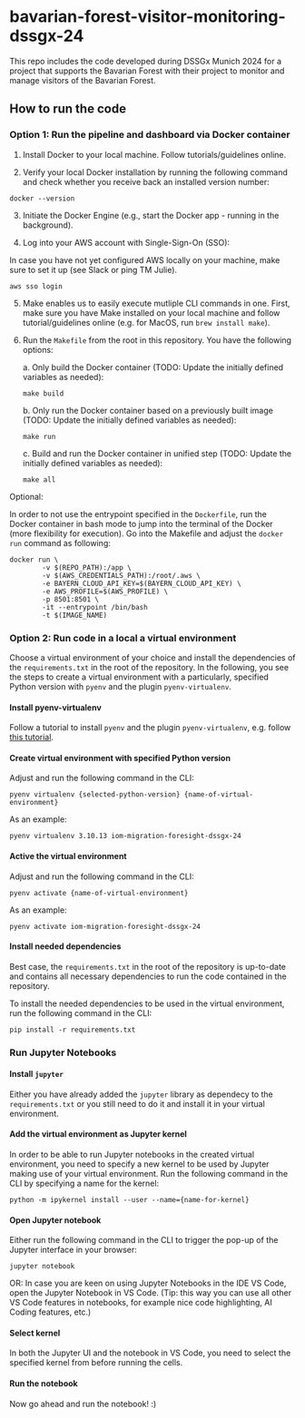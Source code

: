# bavarian-forest-visitor-monitoring-dssgx-24
This repo includes the code developed during DSSGx Munich 2024 for a project that supports the Bavarian Forest with their project to monitor and manage visitors of the Bavarian Forest.

## How to run the code

### Option 1: Run the pipeline and dashboard via Docker container

1. Install Docker to your local machine. Follow tutorials/guidelines online.

2. Verify your local Docker installation by running the following command and check whether you receive back an installed version number:

```
docker --version
```

3. Initiate the Docker Engine (e.g., start the Docker app - running in the background).

5. Log into your AWS account with Single-Sign-On (SSO):

In case you have not yet configured AWS locally on your machine, make sure to set it up (see Slack or ping TM Julie).

```
aws sso login
```

5. Make enables us to easily execute mutliple CLI commands in one. First, make sure you have Make installed on your local machine and follow tutorial/guidelines online (e.g. for MacOS, run `brew install make`).

6. Run the `Makefile` from the root in this repository. You have the following options:

    a. Only build the Docker container (TODO: Update the initially defined variables as needed):

    ```
    make build
    ```
    b. Only run the Docker container based on a previously built image (TODO: Update the initially defined variables as needed):

    ```
    make run
    ```

    c. Build and run the Docker container in unified step (TODO: Update the initially defined variables as needed):

    ```
    make all
    ```



Optional:

In order to not use the entrypoint specified in the `Dockerfile`, run the Docker container in bash mode to jump into the terminal of the Docker (more flexibility for execution). Go into the Makefile and adjust the `docker run` command as following:

```
docker run \
		-v $(REPO_PATH):/app \
		-v $(AWS_CREDENTIALS_PATH):/root/.aws \
		-e BAYERN_CLOUD_API_KEY=$(BAYERN_CLOUD_API_KEY) \
		-e AWS_PROFILE=$(AWS_PROFILE) \
		-p 8501:8501 \
        -it --entrypoint /bin/bash
		-t $(IMAGE_NAME)
```


### Option 2: Run code in a local a virtual environment

Choose a virtual environment of your choice and install the dependencies of the `requirements.txt` in the root of the repository. In the following, you see the steps to create a virtual environment with a particularly, specified Python version with `pyenv` and the plugin `pyenv-virtualenv`.

#### Install pyenv-virtualenv

Follow a tutorial to install `pyenv` and the plugin `pyenv-virtualenv`, e.g. follow [this tutorial](https://medium.com/@adocquin/mastering-python-virtual-environments-with-pyenv-and-pyenv-virtualenv-c4e017c0b173).

#### Create virtual environment with specified Python version

Adjust and run the following command in the CLI:

```
pyenv virtualenv {selected-python-version} {name-of-virtual-environment}
```

As an example: 

```
pyenv virtualenv 3.10.13 iom-migration-foresight-dssgx-24
```

#### Active the virtual environment

Adjust and run the following command in the CLI:

```
pyenv activate {name-of-virtual-environment}
```

As an example: 

```
pyenv activate iom-migration-foresight-dssgx-24
```

#### Install needed dependencies

Best case, the `requirements.txt` in the root of the repository is up-to-date and contains all necessary dependencies to run the code contained in the repository.

To install the needed dependencies to be used in the virtual environment, run the following command in the CLI:

```
pip install -r requirements.txt
```

### Run Jupyter Notebooks

#### Install `jupyter` 

Either you have already added the `jupyter` library as dependecy to the `requirements.txt` or you still need to do it and install it in your virtual environment.

#### Add the virtual environment as Jupyter kernel

In order to be able to run Jupyter notebooks in the created virtual environment, you need to specify a new kernel to be used by Jupyter making use of your virtual environment. Run the following command in the CLI by specifying a name for the kernel:

```
python -m ipykernel install --user --name={name-for-kernel}
```

#### Open Jupyter notebook

Either run the following command in the CLI to trigger the pop-up of the Jupyter interface in your browser:

```
jupyter notebook
```

OR: In case you are keen on using Jupyter Notebooks in the IDE VS Code, open the Jupyter Notebook in VS Code. (Tip: this way you can use all other VS Code features in notebooks, for example nice code highlighting, AI Coding features, etc.)

#### Select kernel

In both the Jupyter UI and the notebook in VS Code, you need to select the specified kernel from before running the cells.

#### Run the notebook

Now go ahead and run the notebook! :)
